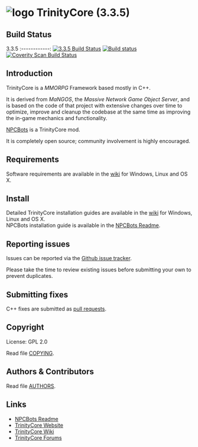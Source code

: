# ![logo](https://community.trinitycore.org/public/style_images/1_trinitycore.png) TrinityCore (3.3.5)

## Build Status

3.3.5
:------------:
[![3.3.5 Build Status](https://travis-ci.org/TrinityCore/TrinityCore.svg?branch=3.3.5)](https://travis-ci.org/TrinityCore/TrinityCore)
[![Build status](https://ci.appveyor.com/api/projects/status/54d0u1fxe50ad80o/branch/3.3.5?svg=true)](https://ci.appveyor.com/project/DDuarte/trinitycore/branch/3.3.5)
[![Coverity Scan Build Status](https://scan.coverity.com/projects/4656/badge.svg)](https://scan.coverity.com/projects/4656)

## Introduction

TrinityCore is a *MMORPG* Framework based mostly in C++.

It is derived from *MaNGOS*, the *Massive Network Game Object Server*, and is
based on the code of that project with extensive changes over time to optimize,
improve and cleanup the codebase at the same time as improving the in-game
mechanics and functionality.

[NPCBots](https://github.com/trickerer/Trinity-Bots) is a TrinityCore mod.

It is completely open source; community involvement is highly encouraged.

## Requirements


Software requirements are available in the [wiki](https://www.trinitycore.info/display/tc/Requirements) for
Windows, Linux and OS X.


## Install

Detailed TrinityCore installation guides are available in the [wiki](https://www.trinitycore.info/display/tc/Installation+Guide) for
Windows, Linux and OS X.  
NPCBots installation guide is available in the [NPCBots Readme](https://github.com/trickerer/Trinity-Bots#npcbot-mod-installation).


## Reporting issues

Issues can be reported via the [Github issue tracker](https://github.com/trickerer/Trinity-Bots/issues/).

Please take the time to review existing issues before submitting your own to
prevent duplicates.


## Submitting fixes

C++ fixes are submitted as [pull requests](https://github.com/trickerer/TrinityCore-3.3.5-with-NPCBots/pulls).


## Copyright

License: GPL 2.0

Read file [COPYING](COPYING).


## Authors &amp; Contributors

Read file [AUTHORS](AUTHORS).


## Links

* [NPCBots Readme](https://github.com/trickerer/Trinity-Bots/)
* [TrinityCore Website](https://www.trinitycore.org)
* [TrinityCore Wiki](https://www.trinitycore.info)
* [TrinityCore Forums](https://community.trinitycore.org)
